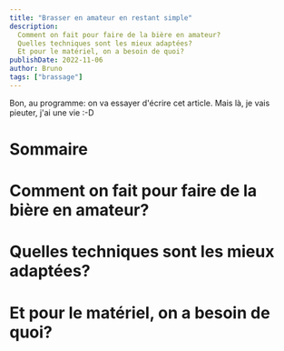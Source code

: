 ```yaml
---
title: "Brasser en amateur en restant simple"
description:
  Comment on fait pour faire de la bière en amateur?
  Quelles techniques sont les mieux adaptées?
  Et pour le matériel, on a besoin de quoi?
publishDate: 2022-11-06
author: Bruno
tags: ["brassage"]
---
```

Bon, au programme: on va essayer d'écrire cet article. Mais là, je vais pieuter, j'ai une vie :-D

# Sommaire

# Comment on fait pour faire de la bière en amateur?
# Quelles techniques sont les mieux adaptées?
# Et pour le matériel, on a besoin de quoi?
